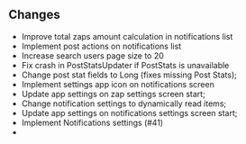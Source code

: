 ## Changes

- Improve total zaps amount calculation in notifications list
- Implement post actions on notifications list
- Increase search users page size to 20
- Fix crash in PostStatsUpdater if PostStats is unavailable
- Change post stat fields to Long (fixes missing Post Stats);
- Implement settings app icon on notifications screen
- Update app settings on zap settings screen start;
- Change notification settings to dynamically read items;
- Update app settings on notifications settings screen start;
- Implement Notifications settings (#41)
- 
